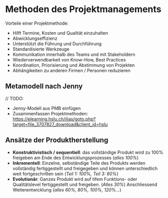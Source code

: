 # Methoden des Projektmanagements

Vorteile einer Projektmethode:

* Hilft Termine, Kosten und Qualität einzuhalten
* Abwicklungseffizienz
* Unterstützt die Führung und Durchführung
* Standardisierte Werkzeuge
* Kommunikation innerhalb des Teams und mit Stakeholdern
* Wiederverwendbarkeit von Know-How, Best Practices
* Koordination, Priorisierung und Abstimmung von Projekten
* Abhängikeiten zu anderen Firmen / Personen reduzieren

## Metamodell nach Jenny

  // TODO:
  * Jenny-Modell aus PMB einfügen
  * Zusammenfassen Projektmethoden: https://elearning.hslu.ch/ilias/goto.php?target=file_3707827_download&client_id=hslu

##  Ansätze der Produktherstellung

* **Konstruktivistisch / sequentiell**: das vollständige Produkt wird zu 100% freigeben am Ende des Entwicklungsprozesses (_alles 100%_)
* **Inkrementell**: Einzelne, selbständige Teile des Produkts werden vollständig fertiggestellt und freigegeben und können unterschiedlich weit fortgeschritten sein (_Teil 1: 100%, Teil 3: 60%_)
* **Evolutionär**: Ganzes Produkt wird auf tifem Funktions- oder Qualitätslevel fertiggestellt und freigeben. (_Alles 30%_) Anschliessend Weiterentwicklung (_alles 60%, 80%, 100%, 120%..._)
